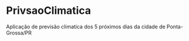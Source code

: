 # PrivsaoClimatica
Aplicação de previsão climatica dos 5 próximos dias da cidade de Ponta-Grossa/PR 
